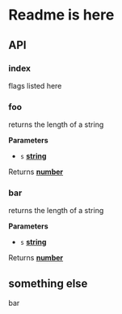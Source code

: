 # Readme is here

## API

<!-- Generated by documentation.js. Update this documentation by updating the source code. -->

### index

flags listed here

### foo

returns the length of a string

**Parameters**

-   `s` **[string](https://developer.mozilla.org/en-US/docs/Web/JavaScript/Reference/Global_Objects/String)** 

Returns **[number](https://developer.mozilla.org/en-US/docs/Web/JavaScript/Reference/Global_Objects/Number)** 

### bar

returns the length of a string

**Parameters**

-   `s` **[string](https://developer.mozilla.org/en-US/docs/Web/JavaScript/Reference/Global_Objects/String)** 

Returns **[number](https://developer.mozilla.org/en-US/docs/Web/JavaScript/Reference/Global_Objects/Number)** 

## something else

bar
